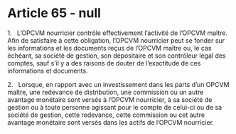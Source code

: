 # Article 65 - null


1.   L’OPCVM nourricier contrôle effectivement l’activité de l’OPCVM maître. Afin de satisfaire à cette obligation, l’OPCVM nourricier peut se fonder sur les informations et les documents reçus de l’OPCVM maître ou, le cas échéant, sa société de gestion, son dépositaire et son contrôleur légal des comptes, sauf s’il y a des raisons de douter de l’exactitude de ces informations et documents.

2.   Lorsque, en rapport avec un investissement dans les parts d’un OPCVM maître, une redevance de distribution, une commission ou un autre avantage monétaire sont versés à l’OPCVM nourricier, à sa société de gestion ou à toute personne agissant pour le compte de celui-ci ou de sa société de gestion, cette redevance, cette commission ou cet autre avantage monétaire sont versés dans les actifs de l’OPCVM nourricier.
